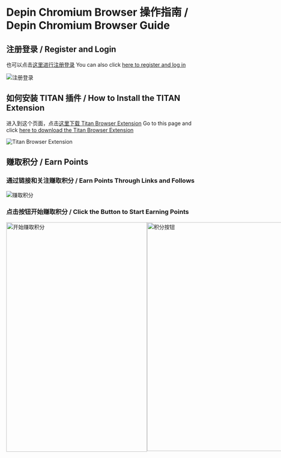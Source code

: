 # Depin Chromium Browser 操作指南 / Depin Chromium Browser Guide

## 注册登录 / Register and Login
也可以点击[这里进行注册登录](https://edge.titannet.info/signup?inviteCode=YYJSEG35)
You can also click [here to register and log in](https://edge.titannet.info/signup?inviteCode=YYJSEG35)

![注册登录](https://github.com/user-attachments/assets/7276f29e-f51d-47f7-98a0-6711da126bed)

## 如何安装 TITAN 插件 / How to Install the TITAN Extension
进入到这个页面，点击[这里下载 Titan Browser Extension](https://chromewebstore.google.com/detail/titan-browser-extension/flemjfpeajijmofcpgfgckfbmomdflck?utm_source=ext_app_menu)
Go to this page and click [here to download the Titan Browser Extension](https://chromewebstore.google.com/detail/titan-browser-extension/flemjfpeajijmofcpgfgckfbmomdflck?utm_source=ext_app_menu)

![Titan Browser Extension](https://github.com/user-attachments/assets/adc0a7a8-8e46-40b9-80e2-f243e6222359)

## 赚取积分 / Earn Points
### 通过链接和关注赚取积分 / Earn Points Through Links and Follows

![赚取积分](https://github.com/user-attachments/assets/3e2263b5-57b2-40c6-9432-b217181551e3)

### 点击按钮开始赚取积分 / Click the Button to Start Earning Points

<div style="display: flex; justify-content: space-around;">
    <img width="375" height="611" alt="开始赚取积分" src="https://github.com/user-attachments/assets/49e68d47-7d6c-449c-bd69-fa5bd57ee4a6" />
    <img width="374" height="609" alt="积分按钮" src="https://github.com/user-attachments/assets/584dd18d-af65-444a-a05c-f40163cbb84b" />
</div>
